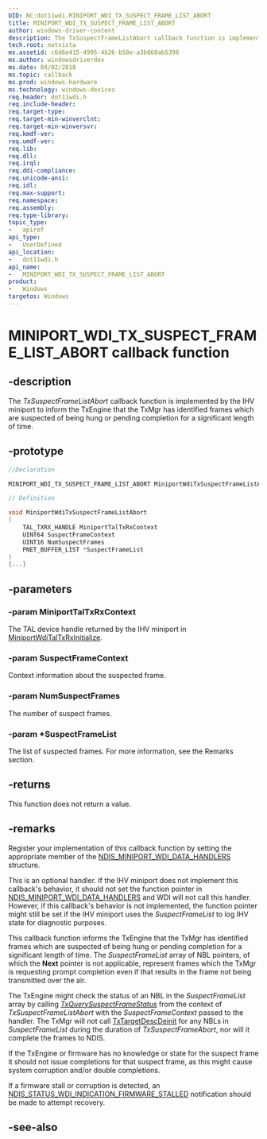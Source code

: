 ```yaml
---
UID: NC:dot11wdi.MINIPORT_WDI_TX_SUSPECT_FRAME_LIST_ABORT
title: MINIPORT_WDI_TX_SUSPECT_FRAME_LIST_ABORT
author: windows-driver-content
description: The TxSuspectFrameListAbort callback function is implemented by the client driver to inform the TxEngine that the TxMgr has identified frames which are suspected of being hung or pending completion for a significant length of time.
tech.root: netvista
ms.assetid: c6d6e415-4995-4b26-b58e-a3b868ab5398
ms.author: windowsdriverdev
ms.date: 04/02/2018
ms.topic: callback
ms.prod: windows-hardware
ms.technology: windows-devices
req.header: dot11wdi.h
req.include-header:
req.target-type:
req.target-min-winverclnt:
req.target-min-winversvr:
req.kmdf-ver:
req.umdf-ver:
req.lib:
req.dll:
req.irql: 
req.ddi-compliance:
req.unicode-ansi:
req.idl:
req.max-support:
req.namespace:
req.assembly:
req.type-library: 
topic_type: 
-	apiref
api_type: 
-	UserDefined
api_location: 
-	dot11wdi.h
api_name: 
-	MINIPORT_WDI_TX_SUSPECT_FRAME_LIST_ABORT
product:
-	Windows
targetos: Windows
---
```


# MINIPORT_WDI_TX_SUSPECT_FRAME_LIST_ABORT callback function

## -description

The *TxSuspectFrameListAbort* callback function is implemented by the IHV miniport to inform the TxEngine that the TxMgr has identified frames which are suspected of being hung or pending completion for a significant length of time.

## -prototype

```cpp
//Declaration

MINIPORT_WDI_TX_SUSPECT_FRAME_LIST_ABORT MiniportWdiTxSuspectFrameListAbort; 

// Definition

void MiniportWdiTxSuspectFrameListAbort 
(
	TAL_TXRX_HANDLE MiniportTalTxRxContext
	UINT64 SuspectFrameContext
	UINT16 NumSuspectFrames
	PNET_BUFFER_LIST *SuspectFrameList
)
{...}

```

## -parameters

### -param MiniportTalTxRxContext

The TAL device handle returned by the IHV miniport in [MiniportWdiTalTxRxInitialize](nc-dot11wdi-miniport_wdi_tal_txrx_initialize.md).

### -param SuspectFrameContext

Context information about the suspected frame. 

### -param NumSuspectFrames

The number of suspect frames.

### -param *SuspectFrameList

The list of suspected frames. For more information, see the Remarks section.

## -returns

This function does not return a value.

## -remarks

Register your implementation of this callback function by setting the appropriate member of the [NDIS_MINIPORT_WDI_DATA_HANDLERS](ns-dot11wdi-_ndis_miniport_wdi_data_handlers.md) structure.

This is an optional handler. If the IHV miniport does not implement this callback's behavior, it should not set the function pointer in [NDIS_MINIPORT_WDI_DATA_HANDLERS](ns-dot11wdi-_ndis_miniport_wdi_data_handlers.md) and WDI will not call this handler. However, if this callback's behavior is not implemented, the function pointer might still be set if the IHV miniport uses the *SuspectFrameList* to log IHV state for diagnostic purposes.

This callback function informs the TxEngine that the TxMgr has identified frames which are suspected of being hung or pending completion for a significant length of time. The *SuspectFrameList* array of NBL pointers, of which the **Next** pointer is not applicable, represent frames which the TxMgr is requesting prompt completion even if that results in the frame not being transmitted over the air.

The TxEngine might check the status of an NBL in the *SuspectFrameList* array by calling [*TxQuerySuspectFrameStatus*](nc-dot11wdi-ndis_wdi_tx_query_suspect_frame_complete_status.md) from the context of *TxSuspectFrameListAbort* with the *SuspectFrameContext* passed to the handler. The TxMgr will not call [TxTargetDescDeinit](nc-dot11wdi-miniport_wdi_tx_target_desc_deinit.md) for any NBLs in *SuspectFrameList* during the duration of *TxSuspectFrameAbort*, nor will it complete the frames to NDIS.

If the TxEngine or firmware has no knowledge or state for the suspect frame it should not issue completions for that suspect frame, as this might cause system corruption and/or double completions.

If a firmware stall or corruption is detected, an [NDIS_STATUS_WDI_INDICATION_FIRMWARE_STALLED](https://docs.microsoft.com/windows-hardware/drivers/network/ndis-status-wdi-indication-firmware-stalled) notification should be made to attempt recovery.

## -see-also
